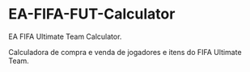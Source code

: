 # EA-FIFA-FUT-Calculator
EA FIFA Ultimate Team Calculator.

Calculadora de compra e venda de jogadores e itens do FIFA Ultimate Team.